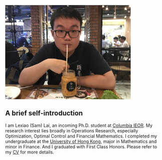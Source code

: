 <img src = "https://github.com/SamLai123/SamLai123.github.io/blob/master/mypic.jpeg" height= 300 width= 400 />

## A brief self-introduction

I am Lexiao (Sam) Lai, an incoming Ph.D. student at [Columbia IEOR](https://ieor.columbia.edu/). My research interest lies broadly in Operations Research, especially Optimization, Optimal Control and Financial Mathematics. I completed my undergraduate at the [University of Hong Kong](https://www.hku.hk/), major in Mathematics and minor in Finance. And I graduated with First Class Honors. Please refer to my [CV](/Lai%20Lexiao_CV%20(Updated%2020190703).pdf) for more details.
